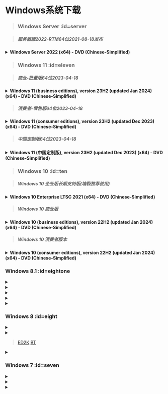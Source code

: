# <i class="bi bi-microsoft" style='color: #E95420'></i> Windows系统下载

> ### Windows Server :id=server

> ##### 服务器版2022-RTM64位2021-08-18发布

<details>
<summary> <b>Windows Server 2022 (x64) - DVD (Chinese-Simplified)</b></summary>

- 文件：zh-cn_windows_server_2022_x64_dvd_6c73507d.iso
- 大小：5.41GB
- MD5：A93A5845D924F99ADEC1432A5D69103B
- SHA1：0DF46441DD01F99459FB75BDB732E7904900A0D7
- SHA256：E77BB4618182D1E5D0B39DA7E72354F4167EBB859428E7482587DD5A2A72F599
 
 > [<i class="bi bi-cloud-download-fill"></i>  ED2K](ed2k://|file|zh-cn_windows_server_2022_x64_dvd_6c73507d.iso|5805221888|8D72A80C08CEFD49AB831C0AD08EE69C|/)
  [<i class="bi bi-cloud-download-fill"></i>  BT](magnet:?xt=urn:btih:0A63B2E08D5D154A79D408040BE4994917C223D3&dn=zh-cn_windows_server_2022_x64_dvd_6c73507d.iso)

</details>

> ### Windows 11 :id=eleven

> ##### 商业-批量版64位2023-04-18

<details>
<summary> <b>Windows 11 (business editions), version 23H2 (updated Jan 2024) (x64) - DVD (Chinese-Simplified)</b></summary>

- 文件：zh-cn_windows_11_business_editions_version_23h2_updated_jan_2024_x64_dvd_fee59269.iso
- 大小：6.26GB
- MD5：7F7E4FCCF6281B5470D8A369CFA0CE2E
- SHA1：D36FAB165DB3102DBC4DD5F9764593042B937AC6
- SHA256：005C9477AEDEDA74E584BECB572F5E80B31EF9223E4C6E97FEF834B0455529F1
 
 > [<i class="bi bi-cloud-download-fill"></i>  ED2K](ed2k://|file|Win11_23H2_China_GGK_Chinese_Simplified_x64v2.iso|6543112192|6E6979AE8C47A65F8FBA7A289AFF6520|/)
 [<i class="bi bi-cloud-download-fill"></i>  BT](magnet:?xt=urn:btih:968e1c88d765ef51772768d78fdc268be087eb63&dn=Win11_23H2_China_GGK_Chinese_Simplified_x64v2.iso&xl=6543112192)
</details>

> ##### 消费者-零售版64位2023-04-18
<details>
<summary> <b> Windows 11 (consumer editions), version 23H2 (updated Dec 2023) (x64) - DVD (Chinese-Simplified)</b></summary>

- 文件：zh-cn_windows_11_consumer_editions_version_23h2_updated_dec_2023_x64_dvd_7cd2c9a8.iso
- 大小：6.36GB
- MD5：AC77F53FE18278FDE9233A9A438E73AD
- SHA1：90AC7FCE923881C07C925F810318687C22F6F8F7
- SHA256：953F9ECD3307A92FB5DAF12E3FE05603FE63181F6ABC0B08B42E632E09510E39
 
 > [<i class="bi bi-cloud-download-fill"></i>  ED2K](ed2k://|file|zh-cn_windows_11_consumer_editions_version_23h2_updated_dec_2023_x64_dvd_7cd2c9a8.iso|6833309696|750F5C6FA76183E63E3662026C5507AC|/)
 [<i class="bi bi-cloud-download-fill"></i>  BT](magnet:?xt=urn:btih:04b4125fc0b0db0eca2eb01564bb3a548b38dd03&dn=zh-cn_windows_11_consumer_editions_version_23h2_updated_dec_2023_x64_dvd_7cd2c9a8.iso&xl=6833309696)
</details>

> ##### 中国定制版64位2023-04-18

<details>
<summary> <b> Windows 11 (中国定制版), version 23H2 (updated Dec 2023) (x64) - DVD (Chinese-Simplified) </b></summary>

- 文件：Win11_23H2_China_GGK_Chinese_Simplified_x64v2.iso
- 大小：6.09GB
- MD5：99835F9F2EFEE5F30D0348F749484A88
- SHA1：6DA961E47DBA91D1EDC568911C173A4D91195F40
- SHA256：A6376789171DC1ADF73552BE5A4F573AC88A1845BC1622B2B7B4C3A1FD952ADE
 
 > [<i class="bi bi-cloud-download-fill"></i>  ED2K](ed2k://|file|Win11_23H2_China_GGK_Chinese_Simplified_x64v2.iso|6543112192|6E6979AE8C47A65F8FBA7A289AFF6520|/)
 [<i class="bi bi-cloud-download-fill"></i>  BT](magnet:?xt=urn:btih:968e1c88d765ef51772768d78fdc268be087eb63&dn=Win11_23H2_China_GGK_Chinese_Simplified_x64v2.iso&xl=6543112192)
</details>

> ### Windows 10 :id=ten

> ##### Windows 10 企业版长期支持版(墙裂推荐使用)
<details>
<summary><b>Windows 10 Enterprise LTSC 2021 (x64) - DVD (Chinese-Simplified)</b></summary>

文件：SW_DVD9_WIN_ENT_LTSC_2021_64BIT_ChnSimp_MLF_X22-84402.ISO
大小：4.7GB
MD5：2579B3865C0591EAD3A2B45AF3CABEEE
SHA1：C19D7DAFBAFEB26C36E31D97C465E87C7A6E8A4C
SHA256：C117C5DDBC51F315C739F9321D4907FA50090BA7B48E7E9A2D173D49EF2F73A3

> [<i class="bi bi-cloud-download-fill"></i>  ED2K](ed2k://|file|SW_DVD9_WIN_ENT_LTSC_2021_64BIT_ChnSimp_MLF_X22-84402.ISO|5044211712|1555B7DCA052B5958EE68DB58A42408D|/)
[<i class="bi bi-cloud-download-fill"></i>  BT](magnet:?xt=urn:btih:366ADAA52FB3639B17D73718DD5F9E3EE9477B40&dn=SW_DVD9_WIN_ENT_LTSC_2021_64BIT_ChnSimp_MLF_X22-84402.ISO&xl=5044211712)
</details>

> ##### Windows 10 商业版

<details>
<summary><b>Windows 10 (business editions), version 22H2 (updated Jan 2024) (x64) - DVD (Chinese-Simplified)</b></summary>

文件：zh-cn_windows_10_business_editions_version_22h2_updated_jan_2024_x64_dvd_fef73a09.iso
大小：5.68GB
MD5：894BFC34E723200DFB4847F748C8E409
SHA1：651065257DE3A7FB84228E52F8696093F0F6152D
SHA256：D420152D7CB905426AE6FD6CD47607AC8DC7B29E00F4F929C7555285C98485D8
> [<i class="bi bi-cloud-download-fill"></i>  ED2K](ed2k://|file|zh-cn_windows_10_business_editions_version_22h2_updated_jan_2024_x64_dvd_fef73a09.iso|6093518848|4DC2285B70C4ECDADE771B2751AD4587|/)
[<i class="bi bi-cloud-download-fill"></i>  BT](magnet:?xt=urn:btih:9aebe01707f36aab397d2d04cc7b0127ca6108b6&dn=zh-cn_windows_10_business_editions_version_22h2_updated_jan_2024_x64_dvd_fef73a09.iso&xl=6093518848)
</details>

> ##### Windows 10 消费者版本

<details>

<summary><b>Windows 10 (consumer editions), version 22H2 (updated Jan 2024) (x64) - DVD (Chinese-Simplified)</b></summary>
文件：zh-cn_windows_10_consumer_editions_version_22h2_updated_jan_2024_x64_dvd_940c1df1.iso
大小：5.8GB
MD5：B917C3EF7B9123802FD72B472AA10029
SHA1：A4AC93A58B2C37705186D66F840F15750BEF5A77
SHA256：C67876C1023FB5158692154F64E6BD8A0DC7BA0F70E8ECBC9AC4894E05808266
> [<i class="bi bi-cloud-download-fill"></i>  ED2K](ed2k://|file|zh-cn_windows_10_consumer_editions_version_22h2_updated_jan_2024_x64_dvd_940c1df1.iso|6230196224|CBAE1FFB9C7EC73F0B26B313A2BB8FD3|/)
[<i class="bi bi-cloud-download-fill"></i>  BT](magnet:?xt=urn:btih:33c2b382d212ff7fa353a68f975344b93b22a5d3&dn=zh-cn_windows_10_consumer_editions_version_22h2_updated_jan_2024_x64_dvd_940c1df1.iso&xl=6230196224)
</details>



### Windows 8.1 :id=eightone

<details>
<summary><b></b></summary>

> [<i class="bi bi-cloud-download-fill"></i>  ED2K]()
[<i class="bi bi-cloud-download-fill"></i>  BT]()
</details>
<details>
<summary><b></b></summary>

> [<i class="bi bi-cloud-download-fill"></i>  ED2K]()
[<i class="bi bi-cloud-download-fill"></i>  BT]()
</details>
<details>
<summary><b></b></summary>
> [<i class="bi bi-cloud-download-fill"></i>  ED2K]()
[<i class="bi bi-cloud-download-fill"></i>  BT]()
</details>
<details>
<summary><b></b></summary>
</details>
<details>
<summary><b></b></summary>

> [<i class="bi bi-cloud-download-fill"></i>  ED2K]()
[<i class="bi bi-cloud-download-fill"></i>  BT]()
</details>


### Windows 8 :id=eight

<details>
<summary><b></b></summary>

> [<i class="bi bi-cloud-download-fill"></i>  ED2K]()
[<i class="bi bi-cloud-download-fill"></i>  BT]()
</details>
<details>
<summary><b></b></summary>
</details>

> [<i class="bi bi-cloud-download-fill"></i>  ED2K]()
[<i class="bi bi-cloud-download-fill"></i>  BT]()
<details>
<summary><b></b></summary>
</details>

### Windows 7 :id=seven

<details>
<summary><b></b></summary>

> [<i class="bi bi-cloud-download-fill"></i>  ED2K]()
[<i class="bi bi-cloud-download-fill"></i>  BT]()
</details>
<details>
<summary><b></b></summary>

> [<i class="bi bi-cloud-download-fill"></i>  ED2K]()
[<i class="bi bi-cloud-download-fill"></i>  BT]()
</details>
<details>
<summary><b></b></summary>

> [<i class="bi bi-cloud-download-fill"></i>  ED2K]()
[<i class="bi bi-cloud-download-fill"></i>  BT]()
</details>